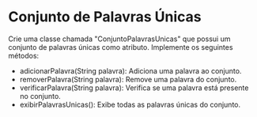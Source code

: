 # Conjunto de Palavras Únicas
Crie uma classe chamada "ConjuntoPalavrasUnicas" que possui um conjunto de palavras únicas como atributo. Implemente os seguintes métodos:

- adicionarPalavra(String palavra): Adiciona uma palavra ao conjunto.
- removerPalavra(String palavra): Remove uma palavra do conjunto.
- verificarPalavra(String palavra): Verifica se uma palavra está presente no conjunto.
- exibirPalavrasUnicas(): Exibe todas as palavras únicas do conjunto.
